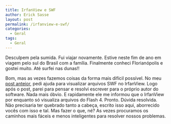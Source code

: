 ```yaml
---
title: IrfanView e SWF
author: Erick Sasse
layout: post
permalink: /irfanview-e-swf/
categories:
  - Geral
tags:
  - Geral
---
```

Desculpem pela sumida. Fui viajar novamente. Estive neste fim de ano em viagem pelo sul do Brasil com a fam&iacute;lia. Finalmente conheci Florian&oacute;polis e gostei muito. At&eacute; surfei nas dunas!!

Bom, mas as vezes fazemos coisas da forma mais dif&iacute;cil poss&iacute;vel. No meu [post anteior][1], pedi ajuda para visualizar arquivos SWF no IrfanView. Logo ap&oacute;s o post, parei para pensar e resolvi escrever para o pr&oacute;prio autor do software. Nada mais &oacute;bvio. E rapidamente ele me informou que o IrfanView por enquanto s&oacute; visualiza arquivos do Flash 4. Pronto. D&uacute;vida resolvida. N&atilde;o precisaria ter quebrado tanto a cabe&ccedil;a, escrito isso aqui, aborrecido voc&ecirc;s com isso e tal. Mas fazer o que, n&eacute;? As vezes procuramos os caminhos mais f&aacute;ceis e menos inteligentes para resolver nossos problemas.

 [1]: http://www.cadena.com.br/erick/archives/000049.html